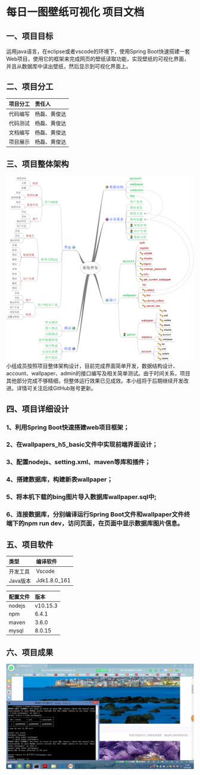 # 每日一图壁纸可视化 项目文档
## 一、项目目标
运用java语言，在eclipse或者vscode的环境下，使用Spring Boot快速搭建一套Web项目，使用它的框架来完成网页的壁纸读取功能，实现壁纸的可视化界面，并且从数据库中读出壁纸，然后显示到可视化界面上。

## 二、项目分工
|项目分工|责任人|
|:---|:---|
|代码编写| 杨磊、黄俊达|
|代码测试| 杨磊、黄俊达|
|文档编写| 杨磊、黄俊达|
|项目展示| 杨磊、黄俊达|

## 三、项目整体架构
![image loading failed](https://github.com/hjdteam/Document_base/blob/master/image_result/%E7%B3%BB%E7%BB%9F%E8%AE%BE%E8%AE%A1.png)
小组成员按照项目整体架构设计，目前完成界面简单开发，数据结构设计、account、wallpaper、admin的接口编写及相关简单测试。由于时间关系，项目其他部分完成不够精细，但整体运行效果已见成效。本小组将于后期继续开发改进。详情可关注后续GitHub账号更新。

## 四、项目详细设计
### 1、利用Spring Boot快速搭建web项目框架；
### 2、在wallpapers_h5_basic文件中实现前端界面设计；
### 3、配置nodejs、setting.xml、maven等库和插件；
### 4、搭建数据库，构建新表wallpaper；
### 5、将本机下载的bing图片导入数据库wallpaper.sql中;
### 6、连接数据库，分别编译运行Spring Boot文件和wallpaper文件终端下的npm run dev，访问页面，在页面中显示数据库图片信息。

## 五、项目软件
|类型|编译软件|
|:---|:---|
|开发工具|Vscode|
|Java版本|Jdk1.8.0_161|

|配置文件|版本|
|:---|:---|
|nodejs|v10.15.3|
|npm|6.4.1|
|maven|3.6.0|
|mysql|8.0.15|

## 六、项目成果
![image loading failed](https://github.com/hjdteam/Document_base/blob/master/image_result/page.jpg)
